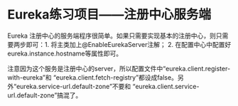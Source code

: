 # Eureka练习项目——注册中心服务端

Eureka 注册中心的服务端程序很简单。如果只需要实现基本的注册中心，则只需要两步即可：1. 将主类加上@EnableEurekaServer注解；
2. 在配置中心中配置好eureka.instance.hostname等属性即可。

注意因为这个服务是注册中心的server，所以配置文件中“eureka.client.register-with-eureka”和
“eureka.client.fetch-registry”都设成false。另外“eureka.service-url.default-zone”不要和
“eureka.client.service-url.default-zone”搞混了。